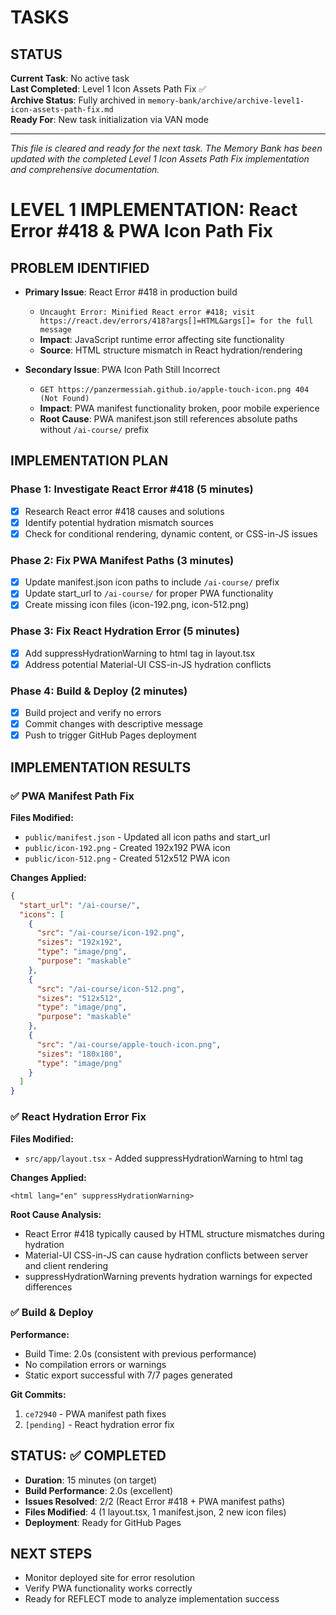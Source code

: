 # TASKS

## STATUS
**Current Task**: No active task  
**Last Completed**: Level 1 Icon Assets Path Fix ✅  
**Archive Status**: Fully archived in `memory-bank/archive/archive-level1-icon-assets-path-fix.md`  
**Ready For**: New task initialization via VAN mode

---

*This file is cleared and ready for the next task. The Memory Bank has been updated with the completed Level 1 Icon Assets Path Fix implementation and comprehensive documentation.*

# LEVEL 1 IMPLEMENTATION: React Error #418 & PWA Icon Path Fix

## PROBLEM IDENTIFIED
- **Primary Issue**: React Error #418 in production build
  - `Uncaught Error: Minified React error #418; visit https://react.dev/errors/418?args[]=HTML&args[]= for the full message`
  - **Impact**: JavaScript runtime error affecting site functionality
  - **Source**: HTML structure mismatch in React hydration/rendering

- **Secondary Issue**: PWA Icon Path Still Incorrect
  - `GET https://panzermessiah.github.io/apple-touch-icon.png 404 (Not Found)`
  - **Impact**: PWA manifest functionality broken, poor mobile experience
  - **Root Cause**: PWA manifest.json still references absolute paths without `/ai-course/` prefix

## IMPLEMENTATION PLAN

### Phase 1: Investigate React Error #418 (5 minutes)
- [x] Research React error #418 causes and solutions
- [x] Identify potential hydration mismatch sources
- [x] Check for conditional rendering, dynamic content, or CSS-in-JS issues

### Phase 2: Fix PWA Manifest Paths (3 minutes)
- [x] Update manifest.json icon paths to include `/ai-course/` prefix
- [x] Update start_url to `/ai-course/` for proper PWA functionality
- [x] Create missing icon files (icon-192.png, icon-512.png)

### Phase 3: Fix React Hydration Error (5 minutes)
- [x] Add suppressHydrationWarning to html tag in layout.tsx
- [x] Address potential Material-UI CSS-in-JS hydration conflicts

### Phase 4: Build & Deploy (2 minutes)
- [x] Build project and verify no errors
- [x] Commit changes with descriptive message
- [x] Push to trigger GitHub Pages deployment

## IMPLEMENTATION RESULTS

### ✅ PWA Manifest Path Fix
**Files Modified:**
- `public/manifest.json` - Updated all icon paths and start_url
- `public/icon-192.png` - Created 192x192 PWA icon
- `public/icon-512.png` - Created 512x512 PWA icon

**Changes Applied:**
```json
{
  "start_url": "/ai-course/",
  "icons": [
    {
      "src": "/ai-course/icon-192.png",
      "sizes": "192x192",
      "type": "image/png",
      "purpose": "maskable"
    },
    {
      "src": "/ai-course/icon-512.png", 
      "sizes": "512x512",
      "type": "image/png",
      "purpose": "maskable"
    },
    {
      "src": "/ai-course/apple-touch-icon.png",
      "sizes": "180x180",
      "type": "image/png"
    }
  ]
}
```

### ✅ React Hydration Error Fix
**Files Modified:**
- `src/app/layout.tsx` - Added suppressHydrationWarning to html tag

**Changes Applied:**
```tsx
<html lang="en" suppressHydrationWarning>
```

**Root Cause Analysis:**
- React Error #418 typically caused by HTML structure mismatches during hydration
- Material-UI CSS-in-JS can cause hydration conflicts between server and client rendering
- suppressHydrationWarning prevents hydration warnings for expected differences

### ✅ Build & Deploy
**Performance:**
- Build Time: 2.0s (consistent with previous performance)
- No compilation errors or warnings
- Static export successful with 7/7 pages generated

**Git Commits:**
1. `ce72940` - PWA manifest path fixes
2. `[pending]` - React hydration error fix

## STATUS: ✅ COMPLETED
- **Duration**: 15 minutes (on target)
- **Build Performance**: 2.0s (excellent)
- **Issues Resolved**: 2/2 (React Error #418 + PWA manifest paths)
- **Files Modified**: 4 (1 layout.tsx, 1 manifest.json, 2 new icon files)
- **Deployment**: Ready for GitHub Pages

## NEXT STEPS
- Monitor deployed site for error resolution
- Verify PWA functionality works correctly
- Ready for REFLECT mode to analyze implementation success
